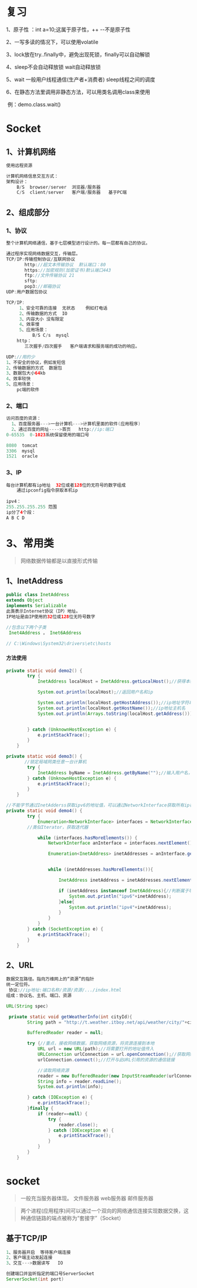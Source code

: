 # 复习

1、原子性 ：int a=10;这属于原子性，++ --不是原子性

2、一写多读的情况下，可以使用volatile

3、lock放在try..finally中，避免出现死锁，finally可以自动解锁

4、sleep不会自动释放锁   wait自动释放锁

5、wait 一般用户线程通信(生产者+消费者)   sleep线程之间的调度

6、在静态方法里调用非静态方法，可以用类名调用class来使用

​      例：demo.class.wait()

# Socket

## 1、计算机网络

```java
使用远程资源
```

```java
计算机网络信息交互方式：
架构设计：
    B/S  browser/server  浏览器/服务器   
    C/S  client/server   客户端/服务器   基于PC端
```

## 2、组成部分

### 1、协议

```java
整个计算机网络通信，基于七层模型进行设计的。每一层都有自己的协议。

通过程序实现网络数据交互，传输层。
TCP/IP:传输控制协议/互联网协议
       http://超文本传输协议  默认端口：80
       https://加密规则(加密证书)默认端口443
       ftp://文件传输协议 21
       sftp:
       pop3://邮箱协议
UDP:用户数据包协议
```

```java
TCP/IP:   
     1、安全可靠的连接  无状态    例如打电话
     2、传输数据的方式  IO 
     3、内容大小 没有限定
     4、效率慢
     5、应用场景：
          B/S C/s  mysql
    http：
       三次握手/四次握手   客户端请求和服务端的成功的响应。

UDP://用的少
1、不安全的协议，例如发短信
2、传输数据的方式  数据包
3、数据包大小64kb
4、效率较快
5、应用场景： 
    pc端的软件

```

### 2、端口

```java
访问百度的资源：
  1、百度服务器--->一台计算机--->计算机里面的软件(应用程序)
  2、通过百度的网址---->首页   http://ip:端口
0-65535  0-1023系统保留使用的端口号

8080  tomcat
3306  mysql
1521  oracle

```

### 3、IP

```java
每台计算机都有ip地址  32位或者128位的无符号的数字组成
    通过ipconfig指令获取本机ip
    
ipv4：
255.255.255.255 范围
ip分了4个段：
A B C D
```



# 3、常用类

> 网络数据传输都是以直接形式传输

## 1、InetAddress

```java
public class InetAddress
extends Object
implements Serializable
此类表示Internet协议（IP）地址。 
IP地址是由IP使用的32位或128位无符号数字

//包含以下两个子类
 Inet4Address ， Inet6Address 
    
// C:\Windows\System32\drivers\etc\hosts 
```

#### 方法使用

```java
private static void demo2() {
        try {
            InetAddress localHost = InetAddress.getLocalHost();//获得本机ip

            System.out.println(localHost);//返回用户名和ip

            System.out.println(localHost.getHostAddress());//ip地址字符串
            System.out.println(localHost.getHostName());//ip地址主机名
            System.out.println(Arrays.toString(localHost.getAddress()));//ip转换成字节，注意要用tostring转换


        } catch (UnknownHostException e) {
            e.printStackTrace();
        }
    }
```

```java
private static void demo3() {
       //锁定局域网类任意一台计算机
        try {
            InetAddress byName = InetAddress.getByName("");//输入用户名，即可获取局域网内任意一台电脑的ip地址
        } catch (UnknownHostException e) {
            e.printStackTrace();
        }
    }
```

```java
//不能字节通过InetAdderss获取ipv6的地址值，可以通过NetworkInterface获取所有ip相关信息，再从中获取ipv6信息
private static void demo4() {
        try {
            Enumeration<NetworkInterface> interfaces = NetworkInterface.getNetworkInterfaces();//获取所有与ip相关内容
        //类似Iterator，获取迭代器

            while (interfaces.hasMoreElements()) {
                NetworkInterface anInterface = interfaces.nextElement();

                Enumeration<InetAddress> inetAddresses = anInterface.getInetAddresses();//从所有ip相关信息中，获取地址相关信息


                while (inetAddresses.hasMoreElements()){

                    InetAddress inetAddress = inetAddresses.nextElement();

                    if (inetAddress instanceof Inet6Address){//判断属于哪种信息，分别输出
                        System.out.println("ipv6"+inetAddress);
                    }else{
                        System.out.println("ipv4"+inetAddress);
                    }
                }
            }
        } catch (SocketException e) {
            e.printStackTrace();
        }
    }
```

## 2、URL

```java
数据交互路径。指向万维网上的“资源”的指针
统一定位符。  
 协议://ip地址:端口名称/资源/资源/.../index.html   
组成：协议名、主机、端口、资源

URL(String spec) 
```

```java
 private static void getWeatherInfo(int cityId){
        String path = "http://t.weather.itboy.net/api/weather/city/"+cityId;

        BufferedReader reader = null;

        try {//重点，接收网络数据，获取网络资源，将资源连接到本地
            URL url = new URL(path);//将需要打开的地址值传入
            URLConnection urlConnection = url.openConnection();//获取网络资源
            urlConnection.connect();//打开与此URL引用的资源的通信链接

            //读取网络资源
            reader = new BufferedReader(new InputStreamReader(urlConnection.getInputStream()));//从网络读取的为字节流，用转换流转换成字符流
            String info = reader.readLine();
            System.out.println(info);

        } catch (IOException e) {
            e.printStackTrace();
        }finally {
            if (reader==null) {
                try {
                    reader.close();
                } catch (IOException e) {
                    e.printStackTrace();
                }
            }
        }
    }
```



# socket

> 一般充当服务器体现。  文件服务器     web服务器   邮件服务器

> 两个进程(应用程序)间可以通过一个双向的网络通信连接实现数据交换，这种通信链路的端点被称为“套接字”（Socket）

## 基于TCP/IP

```java
1、服务器开启  等待客户端连接
2、客户端主动发起连接
3、交互--->数据读写   IO
```

```java
创建端口并监听指定的端口号ServerSocket
ServerSocket(int port)
```

```java

```

